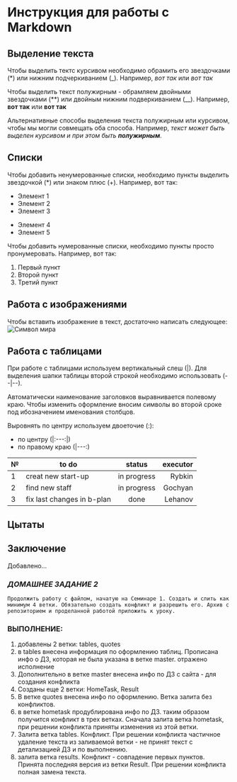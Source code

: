# Инструкция для работы с Markdown

## Выделение текста

Чтобы выделить тектс курсивом необходимо обрамить его звездочками (*) или нижним подчеркиванием (_). Например, *вот так* или _вот так_

Чтобы выделить текст полужирным - обрамляем двойными звездочками (**) или двойным нижним подверкиванием (__). Например, **вот так** или __вот так__

Альтернативные способы выделения текста полужирным или курсивом, чтобы мы могли совмещать оба способа. Например, _текст может быть выделен курсивом и при этом быть **полужирным**_.

## Списки

Чтобы добавить ненумерованные списки, необходимо пункты выделить звездочкой (*) или знаком плюс (+). Например, вот так:
* Элемент 1
* Элемент 2
* Элемент 3
+ Элемент 4
+ Элемент 5

Чтобы добавить нумерованные списки, необходимо пункты просто пронумеровать. Например, вот так: 
1. Первый пункт
2. Второй пункт
3. Третий пункт

## Работа с изображениями
Чтобы вставить изображение в текст, достаточно написать следующее:
![Символ мира](mir.jpg)

## Работа с таблицами
При работе с таблицами используем вертикальный слеш (|). Для выделения шапки таблицы второй строкой необходимо использовать (--|--).

 Автоматически наименование заголовков выравнивается полевому краю. Чтобы изменить оформление вносим символы во второй сроке под ибозначением именования столбцов. 
 
 Выровнять по центру используем двоеточие (:):
 - по центру (|:---:|)
 - по правому краю (|---:)
 
№| to do | status| executor
--|-------|:-----:|----:
1| creat new start-up|in progress| Rybkin| 
2| find new staff| in progress|Gochyan
3| fix last changes in b-plan|done|Lehanov


## Цытаты

## Заключение
Добавлено...

### _ДОМАШНЕЕ ЗАДАНИЕ 2_
```
Продолжить работу с файлом, начатую на Семинаре 1. Создать и слить как минимум 4 ветки. Обязательно создать конфликт и разрешить его. Архив с репозиторием и проделанной работой приложить к уроку.
```

### ВЫПОЛНЕНИЕ:
1. добавлены 2 ветки: tables, quotes
2. в tables внесена информация по оформлению таблиц. Прописана инфо о ДЗ, которая не была указана в ветке master. отражено исполнение
3. Дополнительно в ветке master внесена инфо по ДЗ с сайта - для создания конфликта
4. Созданы еще 2 ветки: HomeTask, Result
5. В ветке quotes внесена инфо по оформлению. Ветка залита без конфликтов.
6. в ветке hometask продублирована инфо по ДЗ. таким образом получится конфликт в трех ветках. Сначала залита ветка hometask, при решении конфликта приняты изменения из этой ветки.
7. Залита ветка tables. Конфликт. При решении конфликта частичное удаление текста из заливаемой ветки - не принят текст с детализацией ДЗ и по выполнению.
8. залита ветка results. Конфликт - совпадение первых пунктов. Принята последняя версия из ветки Result. При решении конфликта полная замена текста.